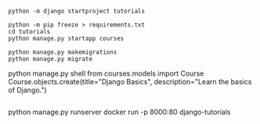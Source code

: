 ```
python -m django startproject tutorials
```
```
python -m pip freeze > requirements.txt
cd tutorials
python manage.py startapp courses
```
```
python manage.py makemigrations
python manage.py migrate

```
python manage.py shell
from courses.models import Course
Course.objects.create(title="Django Basics", description="Learn the basics of Django.")
```
```
python manage.py runserver
docker run -p 8000:80 django-tutorials
```